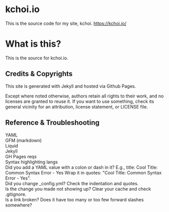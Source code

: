 # kchoi.io
This is the source code for my site, kchoi. https://kchoi.io/


# What is this?
This is the source for kchoi.io.

## Credits & Copyrights
This site is generated with Jekyll and hosted via Github Pages.

Except where noted otherwise, authors retain all rights to their work, and no licenses are granted to reuse it. If you want to use something, check its general vicinity for an attribution, license statement, or LICENSE file.

## Reference & Troubleshooting
YAML  
GFM (markdown)  
Liquid  
Jekyll  
GH Pages reqs  
Syntax highlighting langs  
Did you add a YAML value with a colon or dash in it? E.g., title: Cool Title: Common Syntax Error - Yes Wrap it in quotes: "Cool Title: Common Syntax Error - Yes".  
Did you change _config.yml? Check the indentation and quotes.  
Is the change you made not showing up? Clear your cache and check .gitignore.  
Is a link broken? Does it have too many or too few forward slashes somewhere?  
